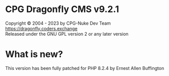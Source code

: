 # CPG Dragonfly CMS v9.2.1
Copyright © 2004 - 2023 by CPG-Nuke Dev Team<br/>
https://dragonfly.coders.exchange<br/>
Released under the GNU GPL version 2 or any later version<br/>

# What is new?
This version has been fully patched for PHP 8.2.4 by Ernest Allen Buffington
